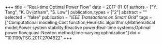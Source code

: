 +++
title = "Real-time Optimal Power Flow"
date = 2017-01-01
authors = ["Y. Tang", "K. Dvijotham", "S. Low"]
publication_types = ["2"]
abstract = ""
selected = "false"
publication = "*IEEE Transactions on Smart Grid*"
tags = ["Computational modeling;Cost function;Heuristic algorithms;Mathematical model;Power system stability;Reactive power;Real-time systems;Optimal power flow;quasi-Newton method;time-varying optimization"]
doi = "10.1109/TSG.2017.2704922"
+++


